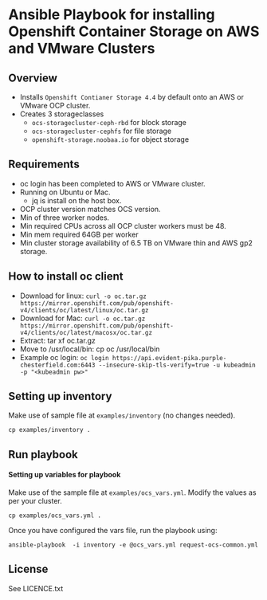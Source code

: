 # Ansible Playbook for installing Openshift Container Storage on AWS and VMware Clusters

## Overview


- Installs `Openshift Contianer Storage 4.4` by default onto an AWS or VMware OCP cluster.
- Creates 3 storageclasses
   - `ocs-storagecluster-ceph-rbd` for block storage
   - `ocs-storagecluster-cephfs` for file storage
   - `openshift-storage.noobaa.io` for object storage


## Requirements

  - oc login has been completed to AWS or VMware cluster.
  - Running on Ubuntu or Mac.
    - jq is install on the host box.
  - OCP cluster version matches OCS version.
  - Min of three worker nodes.
  - Min required CPUs across all OCP cluster workers must be 48.
  - Min mem required 64GB per worker
  - Min cluster storage availability of 6.5 TB on VMware thin and AWS gp2 storage.

## How to install oc client

  - Download for linux: `curl -o oc.tar.gz https://mirror.openshift.com/pub/openshift-v4/clients/oc/latest/linux/oc.tar.gz`
  - Download for Mac: `curl -o oc.tar.gz https://mirror.openshift.com/pub/openshift-v4/clients/oc/latest/macosx/oc.tar.gz`
  - Extract: tar xf oc.tar.gz
  - Move to /usr/local/bin: cp oc /usr/local/bin
  - Example oc login: `oc login https://api.evident-pika.purple-chesterfield.com:6443 --insecure-skip-tls-verify=true -u kubeadmin -p "<kubeadmin pw>"`


## Setting up inventory

Make use of sample file at `examples/inventory` (no changes needed).

```
cp examples/inventory .
```

## Run playbook

#### Setting up variables for playbook

Make use of the sample file at `examples/ocs_vars.yml`. Modify the values as per your cluster.

```
cp examples/ocs_vars.yml .
```

Once you have configured the vars file, run the playbook using:

```
ansible-playbook  -i inventory -e @ocs_vars.yml request-ocs-common.yml
```

License
-------

See LICENCE.txt
